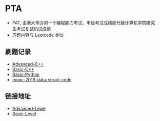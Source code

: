 # PTA
+ PAT, 由浙大举办的一个编程能力考试，甲级考试成绩能代替计算机学院研究生考试复试机试成绩
+ 习题内容与 Leetcode 类似

## 刷题记录
+ [Advanced-C++](./Advanced-C++/README.md)
+ [Basic-C++](./Basic-C++/README.md)
+ [Basic-Python](./Basic-Python/)
+ [mooc-2019-data-struct-code](./mooc-2019-code/README.md)

## 链接地址
+ [Advanced-Level](https://pintia.cn/problem-sets/994805342720868352/problems/type/7)
+ [Basic-Level](https://pintia.cn/problem-sets/994805260223102976/problems/type/7)